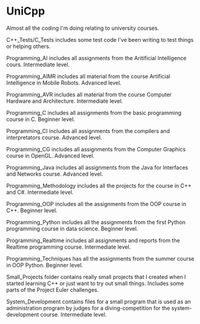 # UniCpp
Almost all the coding I'm doing relating to university courses.

C++_Tests/C_Tests includes some test code I've been writing to test things or helping others.

Programming_AI includes all assignments from the Aritificial Intelligence cours. Intermediate level.

Programming_AIMR includes all material from the course Artificial Intelligence in Mobile Robots. Advanced level.

Programming_AVR includes all material from the course Computer Hardware and Architecture. Intermediate level.

Programming_C includes all assignments from the basic programming course in C. Beginner level.

Programming_CI includes all assignments from the compilers and interpretators course. Advanced level.

Programming_CG includes all assignments from the Computer Graphics course in OpenGL. Advanced level.

Programming_Java includes all assignments from the Java for Interfaces and Networks course. Advanced level.

Programming_Methodology includes all the projects for the course in C++ and C#. Intermediate level.

Programming_OOP includes all the assignments from the OOP course in C++. Beginner level.

Programming_Python includes all the assignments from the first Python programming course in data science. Beginner level.

Programming_Realtime includes all assignments and reports from the Realtime programming course. Intermediate level.

Programming_Techniques has all the assignments from the summer course in OOP Python. Beginner level.

Small_Projects folder contains really small projects that I created when I started learning C++ or just want to try out small things. Includes some parts of the Project Euler challenges.

System_Development contains files for a small program that is used as an administration program by judges for a diving-competition for the system-development course. Intermediate level.
